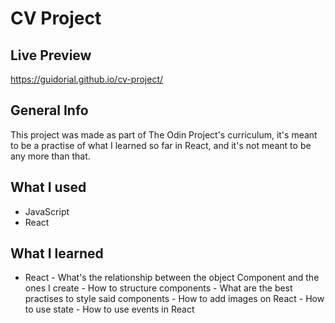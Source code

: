 # CV Project

## Live Preview
https://guidorial.github.io/cv-project/

## General Info
This project was made as part of The Odin Project's curriculum, it's meant to be a practise of what I learned so far in React, and it's not meant to be any more than that.

## What I used
  *  JavaScript
  *  React

## What I learned
  *  React
    -  What's the relationship between the object Component and the ones I create
    -  How to structure components
    -  What are the best practises to style said components
    -  How to add images on React
    -  How to use state
    -  How to use events in React